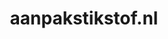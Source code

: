 ---
layout: post
title:  "aanpakstikstof.nl"
internal_url:  "/dutchgov/aanpakstikstof.nl.html"
categories: dutchgov
---
